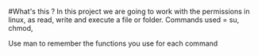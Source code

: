 #What's this ?
In this project we are going to work with the permissions in linux, as read, write and execute a file or folder.
Commands used = su, chmod, 

Use man to remember the functions you use for each command
